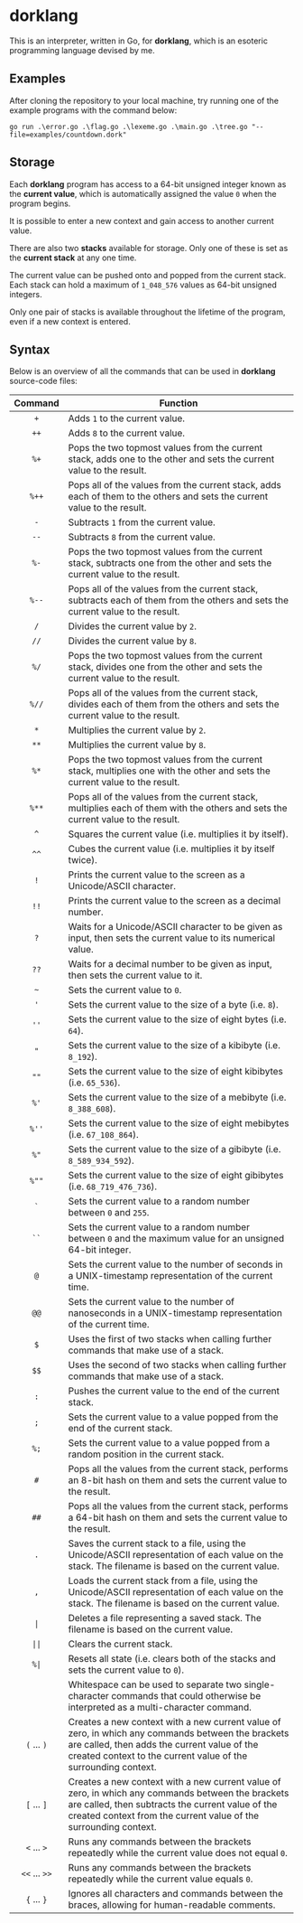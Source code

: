 # dorklang

This is an interpreter, written in Go, for **dorklang**, which is an esoteric programming language devised by me.

## Examples

After cloning the repository to your local machine, try running one of the example programs with the command below:

```
go run .\error.go .\flag.go .\lexeme.go .\main.go .\tree.go "--file=examples/countdown.dork"
```

## Storage

Each **dorklang** program has access to a 64-bit unsigned integer known as the **current value**, which is automatically assigned the value `0` when the program begins.

It is possible to enter a new context and gain access to another current value.

There are also two **stacks** available for storage. Only one of these is set as the **current stack** at any one time.

The current value can be pushed onto and popped from the current stack. Each stack can hold a maximum of `1_048_576` values as 64-bit unsigned integers.

Only one pair of stacks is available throughout the lifetime of the program, even if a new context is entered.

## Syntax

Below is an overview of all the commands that can be used in **dorklang** source-code files:

| Command | Function |
| :--------: | ------- |
| `+` | Adds `1` to the current value. |
| `++` | Adds `8` to the current value. |
| `%+` | Pops the two topmost values from the current stack, adds one to the other and sets the current value to the result. | 
| `%++` | Pops all of the values from the current stack, adds each of them to the others and sets the current value to the result. | 
| `-` | Subtracts `1` from the current value. |
| `--` | Subtracts `8` from the current value. |
| `%-` | Pops the two topmost values from the current stack, subtracts one from the other and sets the current value to the result. | 
| `%--` | Pops all of the values from the current stack, subtracts each of them from the others and sets the current value to the result. | 
| `/` | Divides the current value by `2`. |
| `//` | Divides the current value by `8`. |
| `%/` | Pops the two topmost values from the current stack, divides one from the other and sets the current value to the result. | 
| `%//` | Pops all of the values from the current stack, divides each of them from the others and sets the current value to the result. | 
| `*` | Multiplies the current value by `2`. |
| `**` | Multiplies the current value by `8`. |
| `%*` | Pops the two topmost values from the current stack, multiplies one with the other and sets the current value to the result. | 
| `%**` | Pops all of the values from the current stack, multiplies each of them with the others and sets the current value to the result. | 
| `^` | Squares the current value (i.e. multiplies it by itself). |
| `^^` | Cubes the current value (i.e. multiplies it by itself twice). |
| `!` | Prints the current value to the screen as a Unicode/ASCII character. |
| `!!` | Prints the current value to the screen as a decimal number. |
| `?` | Waits for a Unicode/ASCII character to be given as input, then sets the current value to its numerical value. |
| `??` | Waits for a decimal number to be given as input, then sets the current value to it. |
| `~` | Sets the current value to `0`. |
| `'` | Sets the current value to the size of a byte (i.e. `8`). |
| `''` | Sets the current value to the size of eight bytes (i.e. `64`). |
| `"` | Sets the current value to the size of a kibibyte (i.e. `8_192`). |
| `""` | Sets the current value to the size of eight kibibytes (i.e. `65_536`). |
| `%'` | Sets the current value to the size of a mebibyte (i.e. `8_388_608`). |
| `%''` | Sets the current value to the size of eight mebibytes (i.e. `67_108_864`). |
| `%"` | Sets the current value to the size of a gibibyte (i.e. `8_589_934_592`). |
| `%""` | Sets the current value to the size of eight gibibytes (i.e. `68_719_476_736`). |
| `` ` `` | Sets the current value to a random number between `0` and `255`. |
| ``` `` ``` | Sets the current value to a random number between `0` and the maximum value for an unsigned 64-bit integer. |
| `@` | Sets the current value to the number of seconds in a UNIX-timestamp representation of the current time. |
| `@@` | Sets the current value to the number of nanoseconds in a UNIX-timestamp representation of the current time. |
| `$` | Uses the first of two stacks when calling further commands that make use of a stack. |
| `$$` | Uses the second of two stacks when calling further commands that make use of a stack. |
| `:` | Pushes the current value to the end of the current stack. |
| `;` | Sets the current value to a value popped from the end of the current stack. |
| `%;` | Sets the current value to a value popped from a random position in the current stack. |
| `#` | Pops all the values from the current stack, performs an 8-bit hash on them and sets the current value to the result. |
| `##` | Pops all the values from the current stack, performs a 64-bit hash on them and sets the current value to the result. |
| `.` | Saves the current stack to a file, using the Unicode/ASCII representation of each value on the stack. The filename is based on the current value. |
| `,` | Loads the current stack from a file, using the Unicode/ASCII representation of each value on the stack. The filename is based on the current value. |
| `\|` | Deletes a file representing a saved stack. The filename is based on the current value. |
| `\|\|` | Clears the current stack. |
| `%\|` | Resets all state (i.e. clears both of the stacks and sets the current value to `0`). |
| ` ` | Whitespace can be used to separate two single-character commands that could otherwise be interpreted as a multi-character command. |
| `(` ... `)` | Creates a new context with a new current value of zero, in which any commands between the brackets are called, then adds the current value of the created context to the current value of the surrounding context. |
| `[` ... `]` | Creates a new context with a new current value of zero, in which any commands between the brackets are called, then subtracts the current value of the created context from the current value of the surrounding context. |
| `<` ... `>` | Runs any commands between the brackets repeatedly while the current value does not equal `0`. |
| `<<` ... `>>` | Runs any commands between the brackets repeatedly while the current value equals `0`. |
| `{` ... `}` | Ignores all characters and commands between the braces, allowing for human-readable comments. |